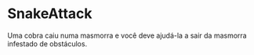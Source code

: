 # SnakeAttack
  Uma cobra caiu numa masmorra e você deve ajudá-la a sair da masmorra infestado de obstáculos.
